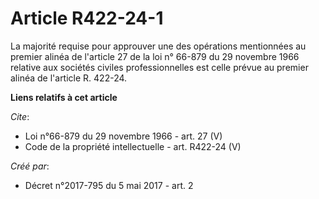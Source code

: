 # Article R422-24-1

La majorité requise pour approuver une des opérations mentionnées au premier alinéa de l'article 27 de la loi n° 66-879 du 29
novembre 1966 relative aux sociétés civiles professionnelles est celle prévue au premier alinéa de l'article R. 422-24.

**Liens relatifs à cet article**

_Cite_:

  - Loi n°66-879 du 29 novembre 1966 - art. 27 (V)
  - Code de la propriété intellectuelle - art. R422-24 (V)

_Créé par_:

  - Décret n°2017-795 du 5 mai 2017 - art. 2
